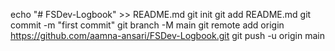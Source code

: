 echo "# FSDev-Logbook" >> README.md
git init
git add README.md
git commit -m "first commit"
git branch -M main
git remote add origin https://github.com/aamna-ansari/FSDev-Logbook.git
git push -u origin main